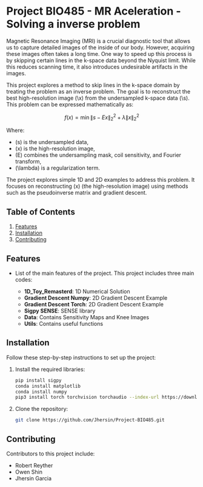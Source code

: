 # Project BIO485 - MR Aceleration - Solving a inverse problem

Magnetic Resonance Imaging (MRI) is a crucial diagnostic tool that allows us to capture detailed images of the inside of our body. However, acquiring these images often takes a long time. One way to speed up this process is by skipping certain lines in the k-space data beyond the Nyquist limit. While this reduces scanning time, it also introduces undesirable artifacts in the images.  

This project explores a method to skip lines in the k-space domain by treating the problem as an inverse problem. The goal is to reconstruct the best high-resolution image (\x\) from the undersampled k-space data (\s\). This problem can be expressed mathematically as:  

$$
f(x) = \min \|s - Ex\|_2^2 + \lambda \|x\|_2^2
$$  

Where:  
- \(s\) is the undersampled data,  
- \(x\) is the high-resolution image,  
- \(E\) combines the undersampling mask, coil sensitivity, and Fourier transform,  
- \(\lambda\) is a regularization term.  

The project explores simple 1D and 2D examples to address this problem. It focuses on reconstructing \(x\) (the high-resolution image) using methods such as the pseudoinverse matrix and gradient descent.  

## Table of Contents
1. [Features](#features)
2. [Installation](#installation)
3. [Contributing](#contributing)

## Features
- List of the main features of the project. This project includes three main codes:

  - **1D_Toy_Remasterd**: 1D Numerical Solution  
  - **Gradient Descent Numpy**: 2D Gradient Descent Example  
  - **Gradient Descent Torch**: 2D Gradient Descent Example  
  - **Sigpy SENSE**: SENSE library  
  - **Data**: Contains Sensitivity Maps and Knee Images  
  - **Utils**: Contains useful functions  

## Installation
Follow these step-by-step instructions to set up the project:

1. Install the required libraries:
   ```bash
   pip install sigpy
   conda install matplotlib
   conda install numpy
   pip3 install torch torchvision torchaudio --index-url https://download.pytorch.org/whl/cu124
   ```

2. Clone the repository:
   ```bash
   git clone https://github.com/Jhersin/Project-BIO485.git
   ```

## Contributing
Contributors to this project include:
- Robert Reyther  
- Owen Shin  
- Jhersin Garcia

